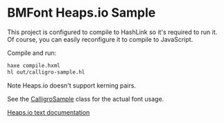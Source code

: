 # BMFont Heaps.io Sample

This project is configured to compile to HashLink so it's required to run it.
Of course, you can easily reconfigure it to compile to JavaScript.

Compile and run:

```bash
haxe compile.hxml
hl out/calligro-sample.hl
```

Note Heaps.io doesn't support kerning pairs.

See the [CalligroSample](src/CalligroSample.hx) class for the actual font usage.

[Heaps.io text documentation](https://heaps.io/documentation/text.html)
